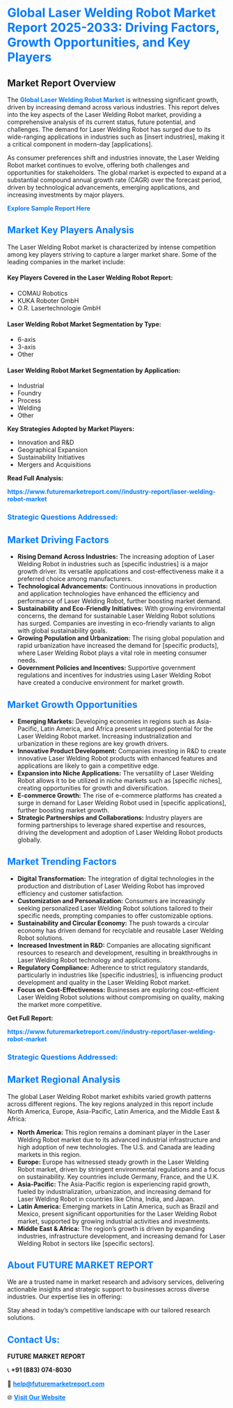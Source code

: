 <h1 style="color: #007BFF;">Global Laser Welding Robot Market Report 2025-2033: Driving Factors, Growth Opportunities, and Key Players</h1>

<section id="overview">
<h2>Market Report Overview</h2>
<p>The <a href="https://www.futuremarketreport.com//industry-report/laser-welding-robot-market" style="color: #007BFF; text-decoration: none;"><strong>Global Laser Welding Robot Market</strong></a> is witnessing significant growth, driven by increasing demand across various industries. This report delves into the key aspects of the Laser Welding Robot market, providing a comprehensive analysis of its current status, future potential, and challenges. The demand for Laser Welding Robot has surged due to its wide-ranging applications in industries such as [insert industries], making it a critical component in modern-day [applications].</p>
<p>As consumer preferences shift and industries innovate, the Laser Welding Robot market continues to evolve, offering both challenges and opportunities for stakeholders. The global market is expected to expand at a substantial compound annual growth rate (CAGR) over the forecast period, driven by technological advancements, emerging applications, and increasing investments by major players.</p>
</section>

<section id="overview">
<p><a href="https://www.futuremarketreport.com//request-sample/reportId=54965" style="color: #007BFF; text-decoration: none;"><strong>Explore Sample Report Here</strong></a></p>
</section>

<section id="key-players">
<h2 style="color: #007BFF;">Market Key Players Analysis</h2>
<p>The Laser Welding Robot market is characterized by intense competition among key players striving to capture a larger market share. Some of the leading companies in the market include:</p>
<h4>Key Players Covered in the Laser Welding Robot Report:</h4>
<ul><li>COMAU Robotics</li><li>KUKA Roboter GmbH</li><li>O.R. Lasertechnologie GmbH</li></ul>
<h4>Laser Welding Robot Market Segmentation by Type:</h4>
<ul><li>6-axis</li><li>3-axis</li><li>Other</li></ul>

<h4>Laser Welding Robot Market Segmentation by Application:</h4>
<ul><li>Industrial</li><li>Foundry</li><li>Process</li><li>Welding</li><li>Other</li></ul>
<p><strong>Key Strategies Adopted by Market Players:</strong></p>
<ul>
<li>Innovation and R&D</li>
<li>Geographical Expansion</li>
<li>Sustainability Initiatives</li>
<li>Mergers and Acquisitions</li>
</ul>
</section>

<section>
<p><strong>Read Full Analysis: </strong></p><a href="https://www.futuremarketreport.com//industry-report/laser-welding-robot-market" style="color: #007BFF; text-decoration: none;"><strong>https://www.futuremarketreport.com//industry-report/laser-welding-robot-market</strong></a>
<h3 style="color: #007BFF;">Strategic Questions Addressed:</h3>
</section>

<section id="driving-factors">
<h2 style="color: #007BFF;">Market Driving Factors</h2>
<ul>
<li><strong>Rising Demand Across Industries:</strong> The increasing adoption of Laser Welding Robot in industries such as [specific industries] is a major growth driver. Its versatile applications and cost-effectiveness make it a preferred choice among manufacturers.</li>
<li><strong>Technological Advancements:</strong> Continuous innovations in production and application technologies have enhanced the efficiency and performance of Laser Welding Robot, further boosting market demand.</li>
<li><strong>Sustainability and Eco-Friendly Initiatives:</strong> With growing environmental concerns, the demand for sustainable Laser Welding Robot solutions has surged. Companies are investing in eco-friendly variants to align with global sustainability goals.</li>
<li><strong>Growing Population and Urbanization:</strong> The rising global population and rapid urbanization have increased the demand for [specific products], where Laser Welding Robot plays a vital role in meeting consumer needs.</li>
<li><strong>Government Policies and Incentives:</strong> Supportive government regulations and incentives for industries using Laser Welding Robot have created a conducive environment for market growth.</li>
</ul>
</section>

<section id="growth-opportunities">
<h2 style="color: #007BFF;">Market Growth Opportunities</h2>
<ul>
<li><strong>Emerging Markets:</strong> Developing economies in regions such as Asia-Pacific, Latin America, and Africa present untapped potential for the Laser Welding Robot market. Increasing industrialization and urbanization in these regions are key growth drivers.</li>
<li><strong>Innovative Product Development:</strong> Companies investing in R&D to create innovative Laser Welding Robot products with enhanced features and applications are likely to gain a competitive edge.</li>
<li><strong>Expansion into Niche Applications:</strong> The versatility of Laser Welding Robot allows it to be utilized in niche markets such as [specific niches], creating opportunities for growth and diversification.</li>
<li><strong>E-commerce Growth:</strong> The rise of e-commerce platforms has created a surge in demand for Laser Welding Robot used in [specific applications], further boosting market growth.</li>
<li><strong>Strategic Partnerships and Collaborations:</strong> Industry players are forming partnerships to leverage shared expertise and resources, driving the development and adoption of Laser Welding Robot products globally.</li>
</ul>
</section>

<section id="trending-factors">
<h2 style="color: #007BFF;">Market Trending Factors</h2>
<ul>
<li><strong>Digital Transformation:</strong> The integration of digital technologies in the production and distribution of Laser Welding Robot has improved efficiency and customer satisfaction.</li>
<li><strong>Customization and Personalization:</strong> Consumers are increasingly seeking personalized Laser Welding Robot solutions tailored to their specific needs, prompting companies to offer customizable options.</li>
<li><strong>Sustainability and Circular Economy:</strong> The push towards a circular economy has driven demand for recyclable and reusable Laser Welding Robot solutions.</li>
<li><strong>Increased Investment in R&D:</strong> Companies are allocating significant resources to research and development, resulting in breakthroughs in Laser Welding Robot technology and applications.</li>
<li><strong>Regulatory Compliance:</strong> Adherence to strict regulatory standards, particularly in industries like [specific industries], is influencing product development and quality in the Laser Welding Robot market.</li>
<li><strong>Focus on Cost-Effectiveness:</strong> Businesses are exploring cost-efficient Laser Welding Robot solutions without compromising on quality, making the market more competitive.</li>
</ul>
</section>

<section>
<p><strong>Get Full Report: </strong></p><a href="https://www.futuremarketreport.com//industry-report/laser-welding-robot-market" style="color: #007BFF; text-decoration: none;"><strong>https://www.futuremarketreport.com//industry-report/laser-welding-robot-market</strong></a>
<h3 style="color: #007BFF;">Strategic Questions Addressed:</h3>
</section>


<section id="regional-analysis">
<h2 style="color: #007BFF;">Market Regional Analysis</h2>
<p>The global Laser Welding Robot market exhibits varied growth patterns across different regions. The key regions analyzed in this report include North America, Europe, Asia-Pacific, Latin America, and the Middle East & Africa:</p>
<ul>
<li><strong>North America:</strong> This region remains a dominant player in the Laser Welding Robot market due to its advanced industrial infrastructure and high adoption of new technologies. The U.S. and Canada are leading markets in this region.</li>
<li><strong>Europe:</strong> Europe has witnessed steady growth in the Laser Welding Robot market, driven by stringent environmental regulations and a focus on sustainability. Key countries include Germany, France, and the U.K.</li>
<li><strong>Asia-Pacific:</strong> The Asia-Pacific region is experiencing rapid growth, fueled by industrialization, urbanization, and increasing demand for Laser Welding Robot in countries like China, India, and Japan.</li>
<li><strong>Latin America:</strong> Emerging markets in Latin America, such as Brazil and Mexico, present significant opportunities for the Laser Welding Robot market, supported by growing industrial activities and investments.</li>
<li><strong>Middle East & Africa:</strong> The region’s growth is driven by expanding industries, infrastructure development, and increasing demand for Laser Welding Robot in sectors like [specific sectors].</li>
</ul>
</section>

<footer>
<h2 style="color: #007BFF;">About FUTURE MARKET REPORT</h2>
<p>We are a trusted name in market research and advisory services, delivering actionable insights and strategic support to businesses across diverse industries. Our expertise lies in offering:</p>

<p>Stay ahead in today’s competitive landscape with our tailored research solutions.</p>

<h2 style="color: #007BFF;">Contact Us:</h2>
<p><strong>FUTURE MARKET REPORT</strong></p>
<p>📞 <strong>+91 (883) 074-8030</strong></p>
<p>📧 <strong><a href="mailto:help@futuremarketreport.com" style="color: #007BFF;">help@futuremarketreport.com</a></strong></p>
<p>🌐 <strong><a href="https://www.futuremarketreport.com/" style="color: #007BFF;">Visit Our Website</a></strong></p>
</footer>